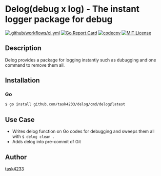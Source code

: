 Delog(debug x log) - The instant logger package for debug
======

[![.github/workflows/ci.yml](https://github.com/task4233/delog/actions/workflows/ci.yml/badge.svg)](https://github.com/task4233/delog/actions/workflows/ci.yml)
[![Go Report Card](https://goreportcard.com/badge/github.com/task4233/delog)](https://goreportcard.com/report/github.com/task4233/delog)
[![codecov](https://codecov.io/gh/task4233/delog/branch/main/graph/badge.svg?token=93KXZTJGGL)](https://codecov.io/gh/task4233/delog)
[![MIT License](http://img.shields.io/badge/license-MIT-blue.svg?style=flat)](LICENSE)

## Description

Delog provides a package for logging instantly such as dubugging and one command to remove them all.

## Installation
### Go

```bash
$ go install github.com/task4233/delog/cmd/delog@latest
```

## Use Case
- Writes delog function on Go codes for debugging and sweeps them all with `$ delog clean .`
- Adds delog into pre-commit of Git

## Author

[task4233](https://task4233.dev)
